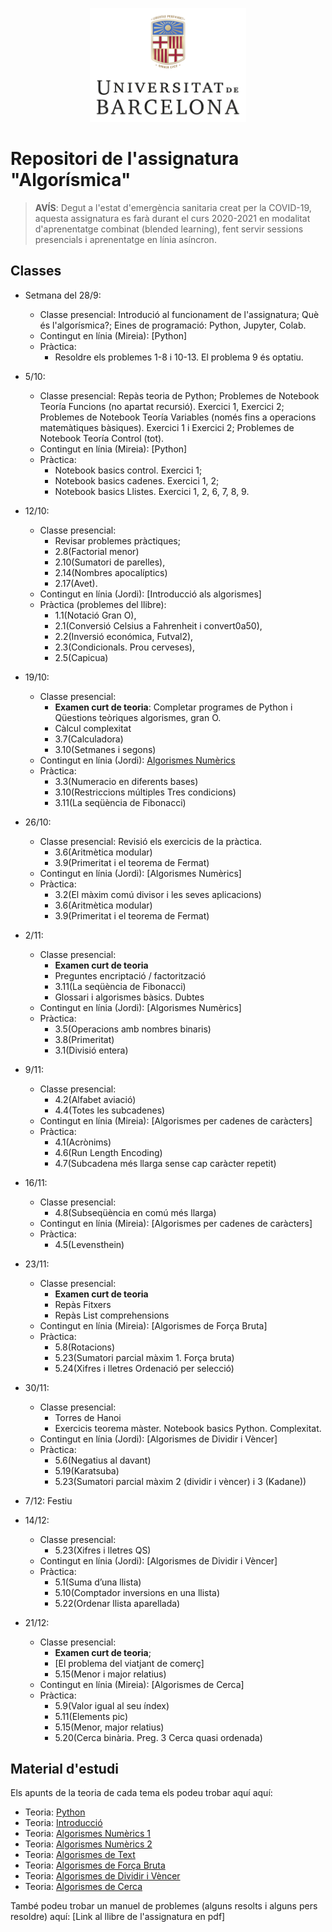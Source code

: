 <p align="center">
  <img src="slides/images/marcav_pos_rgb.png" width="250">
</p>

# Repositori de l'assignatura "Algorísmica"

> **AVÍS**: Degut a l'estat d'emergència sanitaria creat per la COVID-19, aquesta assignatura es farà durant el curs 2020-2021 en modalitat d'aprenentatge combinat (blended learning), fent servir sessions presencials i aprenentatge en línia asíncron.

## Classes
+ Setmana del 28/9: 
  + Classe presencial: Introdució al funcionament de l'assignatura; Què és l'algorísmica?; Eines de programació: Python, Jupyter, Colab.
  + Contingut en línia (Mireia): [Python]   
  + Pràctica: 
    + Resoldre els problemes 1-8 i 10-13. El problema 9 és optatiu. 
+ 5/10:
  + Classe presencial: Repàs teoria de Python; Problemes de	Notebook Teoría Funcions (no apartat recursió). Exercici 1, Exercici 2; Problemes de	Notebook Teoría Variables (només fins a operacions matemàtiques bàsiques). Exercici 1 i Exercici 2; Problemes de Notebook Teoría Control (tot). 
  + Contingut en línia (Mireia): [Python]   
  + Pràctica: 
    + Notebook basics control. Exercici 1; 
    + Notebook basics cadenes. Exercici 1, 2; 
    + Notebook basics Llistes. Exercici 1, 2, 6, 7, 8, 9. 
+ 12/10: 
  + Classe presencial: 
    + Revisar problemes pràctiques; 
    + 2.8(Factorial menor)
    + 2.10(Sumatori de parelles),
    + 2.14(Nombres apocalíptics)
    + 2.17(Avet). 
  + Contingut en línia (Jordi): [Introducció als algorismes]   
  + Pràctica (problemes del llibre): 
    + 1.1(Notació Gran O),
    + 2.1(Conversió Celsius a Fahrenheit i convert0a50), 
    + 2.2(Inversió económica, Futval2), 
    + 2.3(Condicionals. Prou cerveses), 
    + 2.5(Capicua)

+ 19/10: 
  + Classe presencial: 
    + **Examen curt de teoria**: Completar programes de Python i Qüestions teòriques algorismes, gran O. 
    + Càlcul complexitat
    + 3.7(Calculadora) 
    + 3.10(Setmanes i segons)
  + Contingut en línia (Jordi): [Algorismes Numèrics](http://algorismica2020.github.io/classes/numerics1.html)
  + Pràctica: 
    + 3.3(Numeracio en diferents bases)
    + 3.10(Restriccions múltiples Tres condicions)
    + 3.11(La seqüència de Fibonacci)
+ 26/10: 
  + Classe presencial: Revisió els exercicis de la pràctica. 
    + 3.6(Aritmètica modular)
    + 3.9(Primeritat i el teorema de Fermat)
  + Contingut en línia (Jordi): [Algorismes Numèrics]
  + Pràctica: 
    + 3.2(El màxim comú divisor i les seves aplicacions)
    + 3.6(Aritmètica modular)
    + 3.9(Primeritat i el teorema de Fermat)
+ 2/11: 
  + Classe presencial: 
    + **Examen curt de teoria**
    + Preguntes encriptació / factorització
    + 3.11(La seqüència de Fibonacci)
    + Glossari i algorismes bàsics. Dubtes
  + Contingut en línia (Jordi): [Algorismes Numèrics]   
  + Pràctica: 
    + 3.5(Operacions amb nombres binaris)
    + 3.8(Primeritat)
    + 3.1(Divisió entera)
+ 9/11: 
  + Classe presencial: 
    + 4.2(Alfabet aviació)
    + 4.4(Totes les subcadenes)
  + Contingut en línia (Mireia): [Algorismes per cadenes de caràcters]   
  + Pràctica: 
    + 4.1(Acrònims)
    + 4.6(Run Length Encoding)
    + 4.7(Subcadena més llarga sense cap caràcter repetit)
+ 16/11: 
  + Classe presencial: 
    + 4.8(Subseqüència en comú més llarga)
  + Contingut en línia (Mireia): [Algorismes per cadenes de caràcters]   
  + Pràctica: 
    + 4.5(Levensthein)
+ 23/11: 
  + Classe presencial: 
    + **Examen curt de teoria**
    + Repàs Fitxers
    + Repàs List comprehensions
  + Contingut en línia (Mireia): [Algorismes de Força Bruta] 
  + Pràctica: 
    + 5.8(Rotacions)
    + 5.23(Sumatori parcial màxim 1. Força bruta)
    + 5.24(Xifres i lletres Ordenació per selecció)
+ 30/11: 
  + Classe presencial: 
    + Torres de Hanoi 
    + Exercicis teorema màster. Notebook basics Python. Complexitat. 
  + Contingut en línia (Jordi): [Algorismes de Dividir i Vèncer]   
  + Pràctica: 
    + 5.6(Negatius al davant)
    + 5.19(Karatsuba)
    + 5.23(Sumatori parcial màxim 2 (dividir i vèncer) i 3 (Kadane))
+ 7/12: Festiu
+ 14/12: 
  + Classe presencial: 
    + 5.23(Xifres i lletres QS) 
  + Contingut en línia (Jordi): [Algorismes de Dividir i Vèncer]   
  + Pràctica: 
    + 5.1(Suma d’una llista)
    + 5.10(Comptador inversions en una llista)
    + 5.22(Ordenar llista aparellada)
+ 21/12: 
  + Classe presencial: 
    + **Examen curt de teoria**; 
    + [El problema del viatjant de comerç]
    + 5.15(Menor i major relatius)
  + Contingut en línia (Mireia): [Algorismes de Cerca]  
  + Pràctica: 
    + 5.9(Valor igual al seu índex)
    + 5.11(Elements pic)
    + 5.15(Menor, major relatius)
    + 5.20(Cerca binària. Preg. 3 Cerca quasi ordenada)

    
    
    
## Material d'estudi 

Els apunts de la teoria de cada tema els podeu trobar aquí aquí:

+  Teoria: [Python](http://algorismica2020.github.io/slides/python.html)   
+  Teoria: [Introducció](http://algorismica2020.github.io/slides/introduccio.html) 
+  Teoria: [Algorismes Numèrics 1](http://algorismica2020.github.io/slides/numerics1.html)  
+  Teoria: [Algorismes Numèrics 2](http://algorismica2020.github.io/slides/numerics2.html) 
+  Teoria: [Algorismes de Text](http://algorismica2020.github.io/slides/text.html) 
+  Teoria: [Algorismes de Força Bruta](http://algorismica2020.github.io/slides/forcabruta.html) 
+  Teoria: [Algorismes de Dividir i Vèncer](http://algorismica2020.github.io/slides/dividir.html) 
+  Teoria: [Algorismes de Cerca](http://algorismica2020.github.io/slides/cerca.html) 

També podeu trobar un manuel de problemes (alguns resolts i alguns pers resoldre) aquí: [Link al llibre de l'assignatura en pdf]
